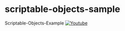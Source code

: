 # scriptable-objects-sample
Scriptable-Objects-Example
[![Youtube](https://i.resimyukle.xyz/TG1zRO.png)](https://youtu.be/ijhoppk8inA)
